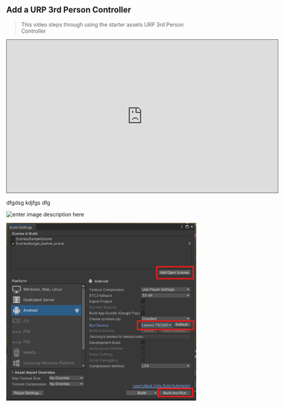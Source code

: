 

## Add a URP 3rd Person Controller

> This video steps through using the starter assets URP 3rd Person Controller

<iframe src="https://uwe.cloud.panopto.eu/Panopto/Pages/Embed.aspx?id=ea4b51a1-ec0a-44ee-b6cc-b203011340cb&autoplay=false&offerviewer=true&showtitle=true&showbrand=true&captions=false&interactivity=all" height="405" width="720" style="border: 1px solid #464646;" allowfullscreen allow="autoplay" aria-label="Panopto Embedded Video Player" aria-description="MP code refresher - 8 code challenge" ></iframe>

dfgdsg
kdjfgs dfg

![enter image description here](https://github.com/uwetom/media-production-worksheets/blob/master/ar/images/build_and_run.png?raw=true)

![enter image description here](../ar/images/build_and_run.png)




<!--stackedit_data:
eyJoaXN0b3J5IjpbMTI3NDgzMzgyNyw3MjA2NDcwNTgsMTk4Mj
U4OTQwMiwtMTg3NjA2NzUxOF19
-->